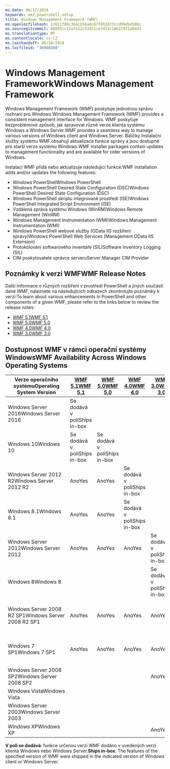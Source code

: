 ```yaml
---
ms.date: 06/12/2018
keywords: wmf,powershell,setup
title: Windows Management Framework (WMF)
ms.openlocfilehash: 17011f88c364cb56a0c87f092873ccd99db450bc
ms.sourcegitcommit: 68093cc12a7a22c53d11ce7d33c18622921a0dd1
ms.translationtype: MT
ms.contentlocale: cs-CZ
ms.lasthandoff: 06/26/2018
ms.locfileid: "36940388"
---
```

# <a name="windows-management-framework"></a><span data-ttu-id="006e7-103">Windows Management Framework</span><span class="sxs-lookup"><span data-stu-id="006e7-103">Windows Management Framework</span></span>

<span data-ttu-id="006e7-104">Windows Management Framework (WMF) poskytuje jednotnou správu rozhraní pro Windows.</span><span class="sxs-lookup"><span data-stu-id="006e7-104">Windows Management Framework (WMF) provides a consistent management interface for Windows.</span></span> <span data-ttu-id="006e7-105">WMF poskytuje bezproblémové způsob, jak spravovat různé verze klienta systému Windows a Windows Server.</span><span class="sxs-lookup"><span data-stu-id="006e7-105">WMF provides a seamless way to manage various versions of Windows client and Windows Server.</span></span> <span data-ttu-id="006e7-106">Balíčky Instalační služby systému WMF obsahují aktualizace funkce správy a jsou dostupné pro starší verze systému Windows.</span><span class="sxs-lookup"><span data-stu-id="006e7-106">WMF installer packages contain updates to management functionality and are available for older versions of Windows.</span></span>

<span data-ttu-id="006e7-107">Instalaci WMF přidá nebo aktualizuje následující funkce:</span><span class="sxs-lookup"><span data-stu-id="006e7-107">WMF installation adds and/or updates the following features:</span></span>

- <span data-ttu-id="006e7-108">Windows PowerShell</span><span class="sxs-lookup"><span data-stu-id="006e7-108">Windows PowerShell</span></span>
- <span data-ttu-id="006e7-109">Windows PowerShell Desired State Configuration (DSC)</span><span class="sxs-lookup"><span data-stu-id="006e7-109">Windows PowerShell Desired State Configuration (DSC)</span></span>
- <span data-ttu-id="006e7-110">Windows PowerShell skriptu integrované prostředí (ISE)</span><span class="sxs-lookup"><span data-stu-id="006e7-110">Windows PowerShell Integrated Script Environment (ISE)</span></span>
- <span data-ttu-id="006e7-111">Vzdálená správa systému Windows (WinRM)</span><span class="sxs-lookup"><span data-stu-id="006e7-111">Windows Remote Management (WinRM)</span></span>
- <span data-ttu-id="006e7-112">Windows Management Instrumentation (WMI)</span><span class="sxs-lookup"><span data-stu-id="006e7-112">Windows Management Instrumentation (WMI)</span></span>
- <span data-ttu-id="006e7-113">Windows PowerShell webové služby (OData IIS rozšíření správy)</span><span class="sxs-lookup"><span data-stu-id="006e7-113">Windows PowerShell Web Services (Management OData IIS Extension)</span></span>
- <span data-ttu-id="006e7-114">Protokolování softwarového inventáře (SIL)</span><span class="sxs-lookup"><span data-stu-id="006e7-114">Software Inventory Logging (SIL)</span></span>
- <span data-ttu-id="006e7-115">CIM poskytovatele správce serveru</span><span class="sxs-lookup"><span data-stu-id="006e7-115">Server Manager CIM Provider</span></span>

## <a name="wmf-release-notes"></a><span data-ttu-id="006e7-116">Poznámky k verzi WMF</span><span class="sxs-lookup"><span data-stu-id="006e7-116">WMF Release Notes</span></span>

<span data-ttu-id="006e7-117">Další informace o různých rozšíření v prostředí PowerShell a jiných součástí dané WMF, naleznete na následujících odkazech zkontrolujte poznámky k verzi:</span><span class="sxs-lookup"><span data-stu-id="006e7-117">To learn about various enhancements in PowerShell and other components of a given WMF, please refer to the links below to review the release notes:</span></span>

- [<span data-ttu-id="006e7-118">WMF 5.1</span><span class="sxs-lookup"><span data-stu-id="006e7-118">WMF 5.1</span></span>](5.1/release-notes.md)
- [<span data-ttu-id="006e7-119">WMF 5.0</span><span class="sxs-lookup"><span data-stu-id="006e7-119">WMF 5.0</span></span>](5.0/releasenotes.md)
- [<span data-ttu-id="006e7-120">WMF 4.0</span><span class="sxs-lookup"><span data-stu-id="006e7-120">WMF 4.0</span></span>](https://download.microsoft.com/download/3/D/6/3D61D262-8549-4769-A660-230B67E15B25/Windows%20Management%20Framework%204%200%20Release%20Notes.docx)
- [<span data-ttu-id="006e7-121">WMF 3.0</span><span class="sxs-lookup"><span data-stu-id="006e7-121">WMF 3.0</span></span>](https://download.microsoft.com/download/E/7/6/E76850B8-DA6E-4FF5-8CCE-A24FC513FD16/WMF%203%20Release%20Notes.docx)

## <a name="wmf-availability-across-windows-operating-systems"></a><span data-ttu-id="006e7-122">Dostupnost WMF v rámci operační systémy Windows</span><span class="sxs-lookup"><span data-stu-id="006e7-122">WMF Availability Across Windows Operating Systems</span></span>

|<span data-ttu-id="006e7-123">Verze operačního systému</span><span class="sxs-lookup"><span data-stu-id="006e7-123">Operating System Version</span></span>  |<span data-ttu-id="006e7-124">[WMF 5.1][]</span><span class="sxs-lookup"><span data-stu-id="006e7-124">[WMF 5.1][]</span></span> |<span data-ttu-id="006e7-125">[WMF 5.0][]</span><span class="sxs-lookup"><span data-stu-id="006e7-125">[WMF 5.0][]</span></span> |<span data-ttu-id="006e7-126">[WMF 4.0][]</span><span class="sxs-lookup"><span data-stu-id="006e7-126">[WMF 4.0][]</span></span> |<span data-ttu-id="006e7-127">[WMF 3.0][]</span><span class="sxs-lookup"><span data-stu-id="006e7-127">[WMF 3.0][]</span></span>  |<span data-ttu-id="006e7-128">[WMF 2.0][]</span><span class="sxs-lookup"><span data-stu-id="006e7-128">[WMF 2.0][]</span></span> |
|--------------------------|------------|------------|------------|-------------|------------|
|<span data-ttu-id="006e7-129">Windows Server 2016</span><span class="sxs-lookup"><span data-stu-id="006e7-129">Windows Server 2016</span></span>       |<span data-ttu-id="006e7-130">Se dodává v poli</span><span class="sxs-lookup"><span data-stu-id="006e7-130">Ships in-box</span></span>|            |            |             |            |
|<span data-ttu-id="006e7-131">Windows 10</span><span class="sxs-lookup"><span data-stu-id="006e7-131">Windows 10</span></span>                |<span data-ttu-id="006e7-132">Se dodává v poli</span><span class="sxs-lookup"><span data-stu-id="006e7-132">Ships in-box</span></span>|<span data-ttu-id="006e7-133">Se dodává v poli</span><span class="sxs-lookup"><span data-stu-id="006e7-133">Ships in-box</span></span>|            |             |            |
|<span data-ttu-id="006e7-134">Windows Server 2012 R2</span><span class="sxs-lookup"><span data-stu-id="006e7-134">Windows Server 2012 R2</span></span>    |<span data-ttu-id="006e7-135">Ano</span><span class="sxs-lookup"><span data-stu-id="006e7-135">Yes</span></span>         |<span data-ttu-id="006e7-136">Ano</span><span class="sxs-lookup"><span data-stu-id="006e7-136">Yes</span></span>         |<span data-ttu-id="006e7-137">Se dodává v poli</span><span class="sxs-lookup"><span data-stu-id="006e7-137">Ships in-box</span></span>|             |            |
|<span data-ttu-id="006e7-138">Windows 8.1</span><span class="sxs-lookup"><span data-stu-id="006e7-138">Windows 8.1</span></span>               |<span data-ttu-id="006e7-139">Ano</span><span class="sxs-lookup"><span data-stu-id="006e7-139">Yes</span></span>         |<span data-ttu-id="006e7-140">Ano</span><span class="sxs-lookup"><span data-stu-id="006e7-140">Yes</span></span>         |<span data-ttu-id="006e7-141">Se dodává v poli</span><span class="sxs-lookup"><span data-stu-id="006e7-141">Ships in-box</span></span>|             |            |
|<span data-ttu-id="006e7-142">Windows Server 2012</span><span class="sxs-lookup"><span data-stu-id="006e7-142">Windows Server 2012</span></span>       |<span data-ttu-id="006e7-143">Ano</span><span class="sxs-lookup"><span data-stu-id="006e7-143">Yes</span></span>         |<span data-ttu-id="006e7-144">Ano</span><span class="sxs-lookup"><span data-stu-id="006e7-144">Yes</span></span>         |<span data-ttu-id="006e7-145">Ano</span><span class="sxs-lookup"><span data-stu-id="006e7-145">Yes</span></span>         |<span data-ttu-id="006e7-146">Se dodává v poli</span><span class="sxs-lookup"><span data-stu-id="006e7-146">Ships in-box</span></span> |            |
|<span data-ttu-id="006e7-147">Windows 8</span><span class="sxs-lookup"><span data-stu-id="006e7-147">Windows 8</span></span>                 |            |            |            |<span data-ttu-id="006e7-148">Se dodává v poli</span><span class="sxs-lookup"><span data-stu-id="006e7-148">Ships in-box</span></span> |            |
|<span data-ttu-id="006e7-149">Windows Server 2008 R2 SP1</span><span class="sxs-lookup"><span data-stu-id="006e7-149">Windows Server 2008 R2 SP1</span></span>|<span data-ttu-id="006e7-150">Ano</span><span class="sxs-lookup"><span data-stu-id="006e7-150">Yes</span></span>         |<span data-ttu-id="006e7-151">Ano</span><span class="sxs-lookup"><span data-stu-id="006e7-151">Yes</span></span>         |<span data-ttu-id="006e7-152">Ano</span><span class="sxs-lookup"><span data-stu-id="006e7-152">Yes</span></span>         |<span data-ttu-id="006e7-153">Ano</span><span class="sxs-lookup"><span data-stu-id="006e7-153">Yes</span></span>          |<span data-ttu-id="006e7-154">Se dodává v poli</span><span class="sxs-lookup"><span data-stu-id="006e7-154">Ships in-box</span></span>|
|<span data-ttu-id="006e7-155">Windows 7 SP1</span><span class="sxs-lookup"><span data-stu-id="006e7-155">Windows 7 SP1</span></span>             |<span data-ttu-id="006e7-156">Ano</span><span class="sxs-lookup"><span data-stu-id="006e7-156">Yes</span></span>         |<span data-ttu-id="006e7-157">Ano</span><span class="sxs-lookup"><span data-stu-id="006e7-157">Yes</span></span>         |<span data-ttu-id="006e7-158">Ano</span><span class="sxs-lookup"><span data-stu-id="006e7-158">Yes</span></span>         |<span data-ttu-id="006e7-159">Ano</span><span class="sxs-lookup"><span data-stu-id="006e7-159">Yes</span></span>          |<span data-ttu-id="006e7-160">Se dodává v poli</span><span class="sxs-lookup"><span data-stu-id="006e7-160">Ships in-box</span></span>|
|<span data-ttu-id="006e7-161">Windows Server 2008 SP2</span><span class="sxs-lookup"><span data-stu-id="006e7-161">Windows Server 2008 SP2</span></span>   |            |            |            |<span data-ttu-id="006e7-162">Ano</span><span class="sxs-lookup"><span data-stu-id="006e7-162">Yes</span></span>          |<span data-ttu-id="006e7-163">Ano</span><span class="sxs-lookup"><span data-stu-id="006e7-163">Yes</span></span>         |
|<span data-ttu-id="006e7-164">Windows Vista</span><span class="sxs-lookup"><span data-stu-id="006e7-164">Windows Vista</span></span>             |            |            |            |             |<span data-ttu-id="006e7-165">Ano</span><span class="sxs-lookup"><span data-stu-id="006e7-165">Yes</span></span>         |
|<span data-ttu-id="006e7-166">Windows Server 2003</span><span class="sxs-lookup"><span data-stu-id="006e7-166">Windows Server 2003</span></span>       |            |            |            |             |<span data-ttu-id="006e7-167">Ano</span><span class="sxs-lookup"><span data-stu-id="006e7-167">Yes</span></span>         |
|<span data-ttu-id="006e7-168">Windows XP</span><span class="sxs-lookup"><span data-stu-id="006e7-168">Windows XP</span></span>                |            |            |            |<span data-ttu-id="006e7-169">Ano</span><span class="sxs-lookup"><span data-stu-id="006e7-169">Yes</span></span>          |            |

<span data-ttu-id="006e7-170">**V poli se dodává**: funkce určenou verzi WMF dodáno v uvedených verzi klienta Windows nebo Windows Server.</span><span class="sxs-lookup"><span data-stu-id="006e7-170">**Ships in-box**: The features of the specified version of WMF were shipped in the indicated version of Windows client or Windows Server.</span></span>

[WMF 5.1]: https://aka.ms/wmf51download
[WMF 5.0]: https://aka.ms/wmf5download
[WMF 4.0]: https://aka.ms/wmf4download
[WMF 3.0]: https://aka.ms/wmf3download
[WMF 2.0]: https://aka.ms/wmf2download
